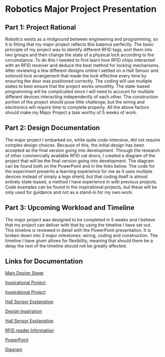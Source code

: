 # Robotics Major Project Presentation


## Part 1: Project Rational

Robotics exists as a midground between engineering and programming, so it is fitting that my major project reflects this balance 
perfectly. The basic principle of my project was to identify different RFID tags, sort them into two groups and then change the 
state of a physical lock according to the circumstance. To do this I needed to first learn how RFID chips interacted with an RFID receiver
and deduce the best method for locking mechanisms. After reviewing a few different designs online I settled on a Hall Sensor and solenoid 
lock arrangement that made the lock effective every time by ensuring the door was positioned correctly. The coding will use multiple states
to best ensure that the project works smoothly. The state-based programming will be complicated since I will need to account for multiple 
different devices interacting independently of each other. The construction portion of the project should pose little challenge, but the 
wiring and electronics will require time to complete properly. All the above factors should make my Major Project a task worthy of 5 weeks 
of work.

## Part 2: Design Documentation

The major project I embarked on, while quite code-intensive, did not require complex design choices. Because of this, the initial design has 
been accepted as the final version going into development. Through the research of other commercially available RFID cat doors, I created
a diagram of the project that will be the final version going into development. The diagram can be found both on the PowerPoint and in 
the links below. The code for the experiment presents a learning experience for me as it uses multiple devices instead of simply a lego
shield, but that coding itself is almost entirely state-based, a method I have experience in with previous projects. Code examples can 
be found in the inspirational projects, but these will be only used for guidance and not as a stand-in for my own work. 

## Part 3: Upcoming Workload and Timeline

The major project was designed to be completed in 5 weeks and I believe that my project can deliver with that by using the timeline I have 
set out. This timeline is reviewed in detail with the PowerPoint presentation. It is broken down into 3 major milestones: wiring, coding 
and construction. The timeline I have given allows for flexibility, meaning that should there be a delay the rest of the timeline should 
not be greatly affected.


## Links for Documentation

[Main Design Sheet](https://docs.google.com/document/d/1qm_VFXAhUpDsSA87u15deep8eEKhQYWEErKMA5tynVE/edit?usp=sharing)

[Inspirational Project](https://www.instructables.com/id/RFID-cat-door/)

[Inspirational Project](https://www.gizmodo.com.au/2019/07/this-ai-powered-cat-door-is-a-brilliant-way-to-keep-a-kittys-murder-presents-outside/)

[Hall Sensor Explanation](https://www.instructables.com/id/Hall-effect-sensor/)

[Design Inspiration](https://www.temporarypetdoor.com.au/sureflap-microchip-rfid-cat-door)

[Hall Sensor Explanation](https://www.instructables.com/id/Hall-Sensor-Tutorial/)

[RFID reader Information](https://create.arduino.cc/projecthub/Aritro/security-access-using-rfid-reader-f7c746)

[PowerPoint](https://docs.google.com/presentation/d/1afHiodBoDgf3jmnhNnOGJMtnQQVgiAtm0f8tgOZWwgk/edit?usp=sharing)

[Diagram](https://github.com/IsaacXirakis/HWKC_Robotics/blob/master/Capture.PNG)



